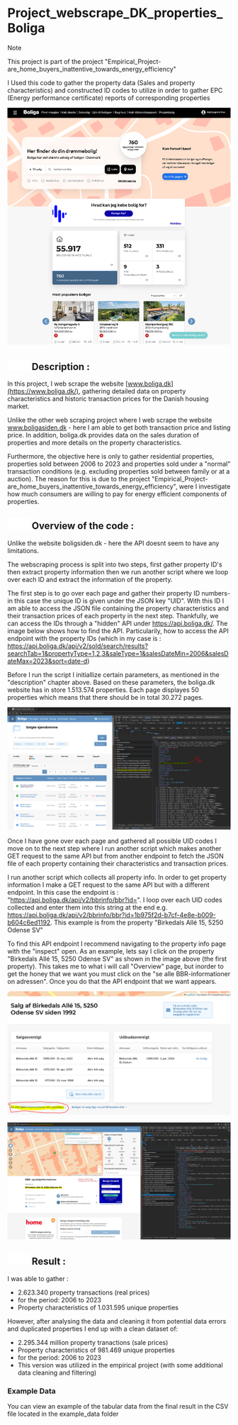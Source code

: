 # Project_webscrape_DK_properties_Boliga
> [!NOTE]
> This project is part of the project "Empirical_Project-are_home_buyers_inattentive_towards_energy_efficiency"
>
> I Used this code to gather the property data (Sales and property characteristics) and constructed ID codes to utilize in order to gather EPC (Energy performance certificate) reports of corresponding properties

![Boligsiden Front page](frontpage.PNG)

## <img src="markdown_icons/info_icon.svg" alt="Info Icon" width="50" height="25"> Description : 
In this project, I web scrape the website [www.boliga.dk](https://www.boliga.dk/), gathering detailed data on property characteristics and historic transaction prices for the Danish housing market. 

Unlike the other web scraping project where I web scrape the website www.boligasiden.dk - here I am able to get both transaction price and listing price. In addition, boliga.dk provides data on the sales duration of properties and more details on the property characteristics. 

Furthermore, the objective here is only to gather residential properties, properties sold between 2006 to 2023 and properties sold under a "normal" transaction conditions (e.g. excluding properties sold between family or at a auction). The reason for this is due to the project "Empirical_Project-are_home_buyers_inattentive_towards_energy_efficiency", were I investigate how much consumers are willing to pay for energy efficient components of properties. 

## <img src="markdown_icons/code.svg" alt="Info Icon" width="50" height="25"> Overview of the code : 
Unlike the website boligsiden.dk - here the API doesnt seem to have any limitations. 

The webscraping process is split into two steps, first gather property ID's then extract property information then we run another script where we loop over each ID and extract the information of the property.

The first step is to go over each page and gather their property ID numbers- in this case the unique ID is given under the JSON key "UID". With this ID I am able to access the JSON file containing the property characteristics and their transaction prices of each property in the next step. Thankfully, we can access the IDs through a "hidden" API under https://api.boliga.dk/. The image below shows how to find the API. Particularily, how to access the API endpoint with the property IDs 
(which in my case is : https://api.boliga.dk/api/v2/sold/search/results?searchTab=1&propertyType=1,2,3&saleType=1&salesDateMin=2006&salesDateMax=2023&sort=date-d) 

Before I run the script I initiallize certain parameters, as mentioned in the "description" chapter above. Based on these parameters, the boliga.dk website has in store 1.513.574 properties. Each page displayes 50 properties which means that there should be in total 30.272 pages. 

![The "hidden" API - first step - getting the property IDs](hidden_api_FirstStep.PNG)

Once I have gone over each page and gathered all possible UID codes I move on to the next step where I run another script which makes another GET request to the same API but from another endpoint to fetch the JSON file of each property containing their characteristics and transaction prices.   

I run another script which collects all property info. In order to get property information I make a GET request to the same API but with a different endpoint. In this case the endpoint is : 
"https://api.boliga.dk/api/v2/bbrinfo/bbr?id=". I loop over each UID codes collected and enter them into this string at the end e.g. https://api.boliga.dk/api/v2/bbrinfo/bbr?id=1b975f2d-b7cf-4e8e-b009-b604c6ed1192. This example is from the property "Birkedals Allé 15, 5250 Odense SV"

To find this API endpoint I recommend navigating to the property info page with the "inspect" open. As an example, lets say I click on the property "Birkedals Allé 15, 5250 Odense SV" as shown in the image above (the first property). This takes me to what i will call "Overview" page, but inorder to get the honey that we want you must click on the "se alle BBR-informationer on adressen". Once you do that the API endpoint that we want appears. 

![The "hidden" API - second step - Finding the api](hidden_api_SecondStep_GettingTheAPI.PNG)

![The "hidden" API - second step - gathering property sales and characteristics](hidden_api_SecondStep.PNG)


## <img src="markdown_icons/result.svg" alt="Info Icon" width="50" height="25"> Result : 
I was able to gather :
* 2.623.340 property transactions (real prices)
* for the period: 2006 to 2023
* Property characteristics of 1.031.595 unique properties
    
However, after analysing the data and cleaning it from potential data errors and duplicated properties I end up with a clean dataset of:
* 2.295.344 million property tranactions (sale prices)
* Property characteristics of 981.469 unique properties
* for the period: 2006 to 2023
* This version was utilized in the empirical project (with some additional data cleaning and filtering)

### Example Data

You can view an example of the tabular data from the final result in the CSV file located in the example_data folder
